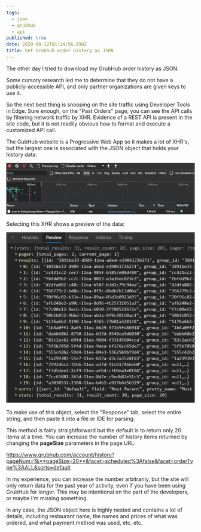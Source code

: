 ```yaml
---
tags:
  - json
  - grubhub
  - api
published: true
date: 2020-08-12T01:24:56.598Z
title: Get Grubhub order history as JSON
---
```


The other day I tried to download my GrubHub order history as JSON.

Some cursory research led me to determine that they do not have a publicly-accessible API, and only partner organizations are given keys to use it.

So the next best thing is snooping on the site traffic using Developer Tools in Edge. Sure enough, on the "Past Orders" page, you can see the API calls by filtering network traffic by XHR. Evidence of a REST API is present in the site code, but it is not readily obvious how to format and execute a customized API call.

The GubHub website is a Progressive Web App so it makes a lot of XHR's, but the largest one is associated with the JSON object that holds your history data:

![GrubHub History Snooping](./grubhub-history-1.png "GrubHub History Snooping")

Selecting this XHR shows a preview of the data:

![GrubHub History Object](./grubhub-history-2.png "GrubHub History Object")

To make use of this object, select the "Response" tab, select the entire string, and then paste it into a file or IDE for parsing.

This method is fairly straightforward but the default is to return only 20 items at a time. You can increase the number of history items returned by changing the **pageSize** parameters in the page URL:

https://www.grubhub.com/account/history?pageNum=1&**pageSize=20**&facet=scheduled%3Afalse&facet=orderType%3AALL&sorts=default

In my experience, you can increase the number arbitrarily, but the site will only return data for the past year of activity, even if you have been using GrubHub for longer. This may be intentional on the part of the developers, or maybe I'm missing something.

In any case, the JSON object here is highly nested and contains a lot of details, including restaurant name, the names and prices of what was ordered, and what payment method was used, etc. etc.
